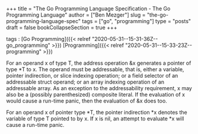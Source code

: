 +++
title = "The Go Programming Language Specification - The Go Programming Language"
author = ["Ben Mezger"]
slug = "the-go-programming-language-spec"
tags = ["go", "programming"]
type = "posts"
draft = false
bookCollapseSection = true
+++

tags
: [Go Programming]({{< relref "2020-05-31--15-31-36Z--go_programming" >}}) [Programming]({{< relref "2020-05-31--15-33-23Z--programming" >}})

For an operand x of type T, the address operation &x generates a pointer of
type \*T to x. The operand must be addressable, that is, either a variable,
pointer indirection, or slice indexing operation; or a field selector of an
addressable struct operand; or an array indexing operation of an addressable
array. As an exception to the addressability requirement, x may also be a
(possibly parenthesized) composite literal. If the evaluation of x would cause
a run-time panic, then the evaluation of &x does too.

For an operand x of pointer type \*T, the pointer indirection \*x denotes the
variable of type T pointed to by x. If x is nil, an attempt to evaluate \*x will
cause a run-time panic.